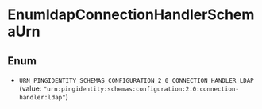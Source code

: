 

# EnumldapConnectionHandlerSchemaUrn

## Enum


* `URN_PINGIDENTITY_SCHEMAS_CONFIGURATION_2_0_CONNECTION_HANDLER_LDAP` (value: `"urn:pingidentity:schemas:configuration:2.0:connection-handler:ldap"`)



